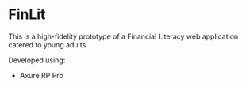 # FinLit

This is a high-fidelity prototype of a Financial Literacy web application catered to young adults.

Developed using:
- Axure RP Pro


